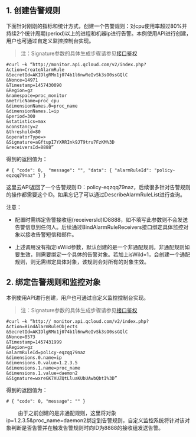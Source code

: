## 1. 创建告警规则

下面针对刚刚的指标和统计方式，创建一个告警规则：对cpu使用率超过80%并持续2个统计周期(period)以上的进程和机器ip进行告警。本例使用API进行创建，用户也可通过自定义监控控制台实现。

>注：Signature参数的具体生成步骤请参见[接口鉴权](/doc/api/255/4278)

```
#curl –k “http://monitor.api.qcloud.com/v2/index.php?Action=CreateAlarmRule
&SecretId=AKIDlgRMo1j074b1l6nwReIvSk3sO0ssGQlC
&Nonce=14971
&Timestamp=1457430090
&Region=gz
&namespace=proc_monitor
&metricName=proc_cpu
&dimensionNames.0=proc_name
&dimensionNames.1=ip
&period=300
&statistics=max
&constancy=2
&threshold=80
&operatorType=>
&Signature=aGftupI7YXRRInk9JT9tru7FzKM%3D
&receiversId=8888”
```
得到的返回值为：

```
# { "code": 0,  "message": "", "data": { "alarmRuleId": "policy-eqzqq79naz" } }
```

这里云API返回了一个告警规则ID：policy-eqzqq79naz，后续很多针对告警规则的操作都需要这个ID。如果忘记了可以通过DescribeAlarmRuleList进行查询。

注意：

- 配置时需绑定告警接收组(receiversId)ID8888，如不填写此参数则不会发送告警信息到任何人。后续通过BindAlarmRuleReceivers接口绑定具体监控对象以接收告警短信和邮件。

- 上述调用没有指定isWild参数，默认创建的是一个非通配规则。非通配规则如要生效，则需要绑定一个具体的告警对象。若加上isWild=1，会创建一个通配规则，则无需绑定具体对象，该规则会对所有的对象生效。

## 2. 绑定告警规则和监控对象
本例使用API进行创建，用户也可通过自定义监控控制台实现。

>注：Signature参数的具体生成步骤请参见[接口鉴权](/doc/api/255/4278)

```
#curl –k “http:// monitor.api.qcloud.com/v2/index.php?Action=BindAlarmRuleObjects
&SecretId=AKIDlgRMo1j074b1l6nwReIvSk3sO0ssGQlC
&Nonce=8573
&Timestamp=1457431999
&Region=gz
&alarmRuleId=policy-eqzqq79naz
&dimensions.0.name=ip
&dimensions.0.value=1.2.3.5
&dimensions.1.name=proc_name
&dimensions.1.value=daemon2
&Signature=wxreGK7XUZQtLluaKUbUAwbQbtI%3D”
```

得到的返回值为：

```
# { "code": 0, "message": "" }
```
　　
由于之前创建的是非通配规则，这里将对象ip=1.2.3.5&proc_name=daemon2绑定到告警规则，自定义监控系统将针对该对象判断是否告警并在触发告警规则时向ID为8888的接收组发送告警。



